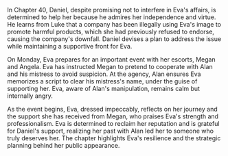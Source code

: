 In Chapter 40, Daniel, despite promising not to interfere in Eva's affairs, is determined to help her because he admires her independence and virtue. He learns from Luke that a company has been illegally using Eva's image to promote harmful products, which she had previously refused to endorse, causing the company's downfall. Daniel devises a plan to address the issue while maintaining a supportive front for Eva.

On Monday, Eva prepares for an important event with her escorts, Megan and Angela. Eva has instructed Megan to pretend to cooperate with Alan and his mistress to avoid suspicion. At the agency, Alan ensures Eva memorizes a script to clear his mistress's name, under the guise of supporting her. Eva, aware of Alan's manipulation, remains calm but internally angry.

As the event begins, Eva, dressed impeccably, reflects on her journey and the support she has received from Megan, who praises Eva's strength and professionalism. Eva is determined to reclaim her reputation and is grateful for Daniel's support, realizing her past with Alan led her to someone who truly deserves her. The chapter highlights Eva's resilience and the strategic planning behind her public appearance.